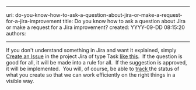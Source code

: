 

---
uri: do-you-know-how-to-ask-a-question-about-jira-or-make-a-request-for-a-jira-improvement
title: Do you know how to ask a question about Jira or make a request for a Jira improvement?
created: YYYY-09-DD 08:15:20
authors:

---




<span class='intro'> If you don't understand something in Jira and want it explained, simply <a class="ms-rteCustom-External" href="/Pages/JiraRequest.aspx" shape="rect" target="_blank">Create an Issue</a> in the project Jira of type Task <a href="/Pages/CreateTask.aspx" shape="rect">like this</a>.&#160; If the question is good for all, it will be made into a rule for all.&#160; If the suggestion is approved, it will be implemented.&#160; You will, of course, be able to <a href="/Pages/TrackingRequests.aspx" shape="rect">track </a>the status of what you create so that we can work efficiently on the right things in a visible way. ​ </span>




